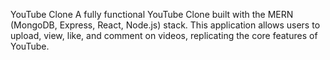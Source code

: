 YouTube Clone
A fully functional YouTube Clone built with the MERN (MongoDB, Express, React, Node.js) stack. This application allows users to upload, view, like, and comment on videos, replicating the core features of YouTube.
